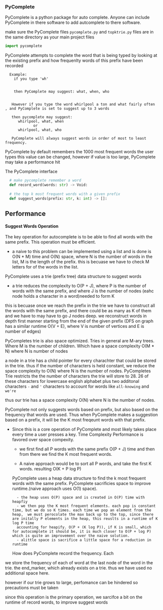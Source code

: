 ### PyComplete 

PyComplete is a python package for auto complete.
Anyone can include PyComplete in there software to add autcomplete to there software. 

make sure the PyComplete files ```pycomplete.py``` and ```topktrie.py``` files are in the same directory as your main project files

```python 
import pycomplete
```

PyComplete attempts to complete the word that is being typed by looking at the existing prefix and how frequenlty words of this 
prefix have been recorded
```
  Example: 
    if you type 'wh'
    
    
    then PyComplete may suggest: what, when, who 


   However if you type the word whirlpool a ton and what fairly often , and PyComplete is set to suggest up to 3 words
   
   then pycomplete may suggest: 
      whirlpool, what, when
             or 
      whirlpool, what, who
      
   PyComplete will always suggest words in order of most to least frequency. 

```
PyComplete by default remembers the 1000 most frequent words the user types
this value can be changed, however if value is too large, PyComplete may take a performance hit


The PyComplete interface 

```python 
  # make pycomplete remember a word
  def record_word(words: str) -> Void:
  
  # the top k most frequent words with a given prefix
  def suggest_words(prefix: str, k: int) -> []:
```

## Performance 

#### Suggest Words Operation 

The key operation for autocomplete is to be able to find all words with the same prefix. This operation must be efficient.
   
   - a naive to this problem can be implemented using a list and is done is O(N * M) time and O(N) space, where N is the number of words in the list, M is the length of the prefix. this is becuase we have to check M letters for of the words in the list.

PyComplete uses a trie (prefix tree) data structure to suggest words

  - a trie reduces the complexity to O(P + J), where P is the number of words with the same prefix, and where J is the number of nodes (eahc node holds a character in a word)needed to form K
  
this is becuase once we reach the prefix in the trie we have to construct all the words with the same prefix, and there could be as many as K of them and we have to may have to go J nodes deep. we reconstruct words in depth first manner starting from the end of the given prefix (DFS on graph has a similar runtime O(V + E), where V is number of vertices and E is number of edges) 

PyCompletes trie is also space optimized. Tries in general are M-ary trees. Where M is the number of children.
Which have a space complexity O(M * N) where N  is number of nodes 

a node in a trie has a child pointer for every charachter that could be stored in the trie. thus if the number of characters is held constant, we reduce
the space complexity to O(N) where N is the number of nodes. PyCompletes Trie restricts the the number of characters the trie will store to 28. 26 of these characters for lowercase english alphabet plus two additonal characters ```-``` and ```'``` characters to account for words like ```all-knowing``` and ```we're```

thus our trie has a space complexity O(N) where N is the number of nodes. 


PyComplete not only suggests words based on prefix, but also based on the frequency that words are used. Thus when PyComplete makes a suggestion based on a prefix, it will be the K most freqeunt words with that prefix. 

  - Since this is a core operation of PyComplete and most likely takes place every time a user presses a key. Time Complexity Performance is favored over space compexity.   
  
      - we first find all P words with the same prefix O(P + J) time and then from there we find the K most frequent words. 
  
      - A naive approach would be to sort all P  words, and take the first K words. resulting O(K + P log P)
      
      PyComplete uses a heap data structure to find the k most frequent words with the same prefix. PyComplete sacrificies space to improve runtime.(naive approach uses O(1) space).
      
          - the heap uses O(P) space and is created in O(P) time with heapfiy 
          - we then pop the K most frequent elements. each pop is constant time, but we do so K times. each time we pop an element from the heap,  we must perocolate the max back up to the top, since there are initally P elements in the heap, this reuslts in a runtime of K log P time
          accounting for heapify. O(P + (K log P)), if K is small, which for autocomplete it should be, it is much closer to O(P + log P) which is quite an improvement over the naive solution. 
          - alittle space is sacrifice a little space for a reduction in runtime 
      


       How does PyComplete record the frequency. Each 


we store the frequency of each of word at the last node of the word in the trie. the end_marker, which already exists on a trie. thus we have used no additional space here.



however if our trie grows to large, perfomance can be hindered so precautions must be taken 


 since this operation is the primary operation, we sarcifce a bit on the runtime of record words, to improve suggest words











